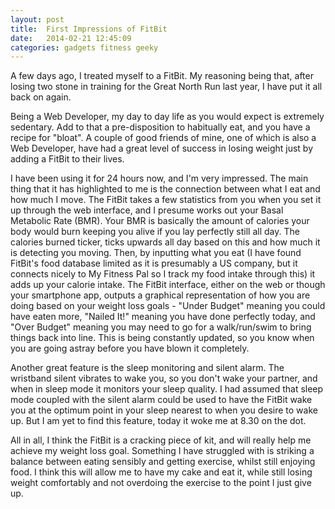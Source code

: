 ```yaml
---
layout: post
title:  First Impressions of FitBit
date:   2014-02-21 12:45:09
categories: gadgets fitness geeky
---
```


A few days ago, I treated myself to a FitBit. My reasoning being that, after losing two stone in training for the Great North Run last year, I have put it all back on again.

Being a Web Developer, my day to day life as you would expect is extremely sedentary. Add to that a pre-disposition to habitually eat, and you have a recipe for "bloat". A couple of good friends of mine, one of which is also a Web Developer, have had a great level of success in losing weight just by adding a FitBit to their lives.

I have been using it for 24 hours now, and I'm very impressed. The main thing that it has highlighted to me is the connection between what I eat and how much I move. The FitBit takes a few statistics from you when you set it up through the web interface, and I presume works out your Basal Metabolic Rate (BMR). Your BMR is basically the amount of calories your body would burn keeping you alive if you lay perfectly still all day. The calories burned ticker, ticks upwards all day based on this and how much it is detecting you moving. Then, by inputting what you eat (I have found FitBit's food database limited as it is presumably a US company, but it connects nicely to My Fitness Pal so I track my food intake through this) it adds up your calorie intake. The FitBit interface, either on the web or though your smartphone app, outputs a graphical representation of how you are doing based on your weight loss goals - "Under Budget" meaning you could have eaten more, "Nailed It!" meaning you have done perfectly today, and "Over Budget" meaning you may need to go for a walk/run/swim to bring things back into line. This is being constantly updated, so you know when you are going astray before you have blown it completely.

Another great feature is the sleep monitoring and silent alarm. The wristband silent vibrates to wake you, so you don't wake your partner, and when in sleep mode it monitors your sleep quality. I had assumed that sleep mode coupled with the silent alarm could be used to have the FitBit wake you at the optimum point in your sleep nearest to when you desire to wake up. But I am yet to find this feature, today it woke me at 8.30 on the dot.

All in all, I think the FitBit is a cracking piece of kit, and will really help me achieve my weight loss goal. Something I have struggled with is striking a balance between eating sensibly and getting exercise, whilst still enjoying food. I think this will allow me to have my cake and eat it, while still losing weight comfortably and not overdoing the exercise to the point I just give up.